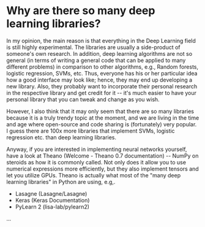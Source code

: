 #  Why are there so many deep learning libraries?

In my opinion, the main reason is that everything in the Deep Learning field is still highly experimental. The libraries are usually a side-product of someone's own research. In addition, deep learning algorithms are not so general (in terms of writing a general code that can be applied to many different problems) in comparison to other algorithms, e.g., Random forests, logistic regression, SVMs, etc. Thus, everyone has his or her particular idea how a good interface may look like; hence, they may end up developing a new library. Also, they probably want to incorporate their personal research in the respective library and get credit for it -- it's much easier to have your personal library that you can tweak and change as you wish.

However, I also think that it may only seem that there are so many libraries because it is a truly trendy topic at the moment, and we are living in the time and age where open-source and code sharing is (fortunately) very popular. I guess there are 100x more libraries that implement SVMs, logistic regression etc. than deep learning libraries.


Anyway, if you are interested in implementing neural networks yourself, have a look at Theano (Welcome - Theano 0.7 documentation) -- NumPy on steroids as how it is commonly called. Not only does it allow you to use numerical expressions more efficiently, but they also implement tensors and let you utilize GPUs. Theano is actually what most of the "many deep learning libraries" in Python are using, e.g,.

- Lasagne (Lasagne/Lasagne)
- Keras (Keras Documentation)
- PyLearn 2 (lisa-lab/pylearn2)

...
